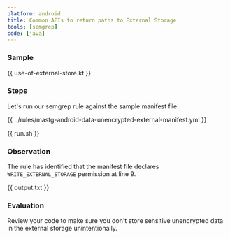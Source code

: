 ```yaml
---
platform: android
title: Common APIs to return paths to External Storage
tools: [semgrep]
code: [java]
---
```


### Sample

{{ use-of-external-store.kt }}

### Steps

Let's run our semgrep rule against the sample manifest file.

{{ ../rules/mastg-android-data-unencrypted-external-manifest.yml }}

{{ run.sh }}

### Observation

The rule has identified that the manifest file declares `WRITE_EXTERNAL_STORAGE` permission at line 9.

{{ output.txt }}

### Evaluation

Review your code to make sure you don't store sensitive unencrypted data in the external storage unintentionally.

